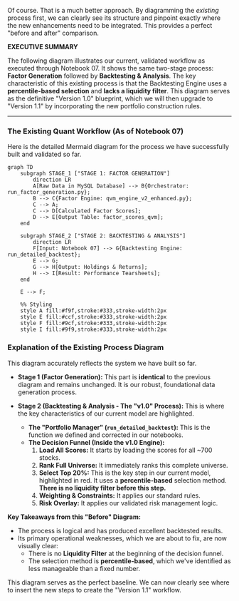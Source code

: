 Of course. That is a much better approach. By diagramming the *existing* process first, we can clearly see its structure and pinpoint exactly where the new enhancements need to be integrated. This provides a perfect "before and after" comparison.

**EXECUTIVE SUMMARY**

The following diagram illustrates our current, validated workflow as executed through Notebook 07. It shows the same two-stage process: **Factor Generation** followed by **Backtesting & Analysis**. The key characteristic of this existing process is that the Backtesting Engine uses a **percentile-based selection** and **lacks a liquidity filter**. This diagram serves as the definitive "Version 1.0" blueprint, which we will then upgrade to "Version 1.1" by incorporating the new portfolio construction rules.

---

### The Existing Quant Workflow (As of Notebook 07)

Here is the detailed Mermaid diagram for the process we have successfully built and validated so far.

```mermaid
graph TD
    subgraph STAGE_1 ["STAGE 1: FACTOR GENERATION"]
        direction LR
        A[Raw Data in MySQL Database] --> B{Orchestrator: run_factor_generation.py};
        B --> C{Factor Engine: qvm_engine_v2_enhanced.py};
        C --> A;
        C --> D[Calculated Factor Scores];
        D --> E[Output Table: factor_scores_qvm];
    end

    subgraph STAGE_2 ["STAGE 2: BACKTESTING & ANALYSIS"]
        direction LR
        F[Input: Notebook 07] --> G{Backtesting Engine: run_detailed_backtest};
        E --> G;
        G --> H[Output: Holdings & Returns];
        H --> I[Result: Performance Tearsheets];
    end

    E --> F;

    %% Styling
    style A fill:#f9f,stroke:#333,stroke-width:2px
    style E fill:#ccf,stroke:#333,stroke-width:2px
    style F fill:#9cf,stroke:#333,stroke-width:2px
    style I fill:#9f9,stroke:#333,stroke-width:2px
```

### Explanation of the Existing Process Diagram

This diagram accurately reflects the system we have built so far.

*   **Stage 1 (Factor Generation):** This part is **identical** to the previous diagram and remains unchanged. It is our robust, foundational data generation process.

*   **Stage 2 (Backtesting & Analysis - The "v1.0" Process):** This is where the key characteristics of our current model are highlighted.
    *   **The "Portfolio Manager" (`run_detailed_backtest`):** This is the function we defined and corrected in our notebooks.
    *   **The Decision Funnel (Inside the v1.0 Engine):**
        1.  **Load All Scores:** It starts by loading the scores for all ~700 stocks.
        2.  **Rank Full Universe:** It immediately ranks this complete universe.
        3.  **Select Top 20%:** This is the key step in our current model, highlighted in red. It uses a **percentile-based** selection method. **There is no liquidity filter before this step.**
        4.  **Weighting & Constraints:** It applies our standard rules.
        5.  **Risk Overlay:** It applies our validated risk management logic.

**Key Takeaways from this "Before" Diagram:**

*   The process is logical and has produced excellent backtested results.
*   Its primary operational weaknesses, which we are about to fix, are now visually clear:
    *   There is no **Liquidity Filter** at the beginning of the decision funnel.
    *   The selection method is **percentile-based**, which we've identified as less manageable than a fixed number.

This diagram serves as the perfect baseline. We can now clearly see where to insert the new steps to create the "Version 1.1" workflow.